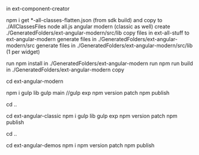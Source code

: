 


in ext-component-creator

npm i
get *-all-classes-flatten.json (from sdk build) and copy to ./AllClassesFiles
node all.js angular modern (classic as well)
  create ./GeneratedFolders/ext-angular-modern/src/lib
  copy files in ext-all-stuff to ext-angular-modern
  generate files in ./GeneratedFolders/ext-angular-modern/src
  generate files in ./GeneratedFolders/ext-angular-modern/src/lib (1 per widget)

run npm install in ./GeneratedFolders/ext-angular-modern
run npm run build in ./GeneratedFolders/ext-angular-modern
copy 

cd ext-angular-modern

npm i
gulp lib
gulp main
//gulp exp
npm version patch
npm publish

cd ..

cd ext-angular-classic
npm i
gulp lib
gulp exp
npm version patch
npm publish

cd ..

cd ext-angular-demos
npm i
npm version patch
npm publish
